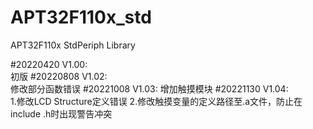 # APT32F110x_std
APT32F110x StdPeriph Library

#20220420 V1.00:  
				初版
#20220808 V1.02:  
				修改部分函数错误
#20221008 V1.03:
				增加触摸模块
#20221130 V1.04:  
				1.修改LCD Structure定义错误
				2.修改触摸变量的定义路径至.a文件，防止在include .h时出现警告冲突
